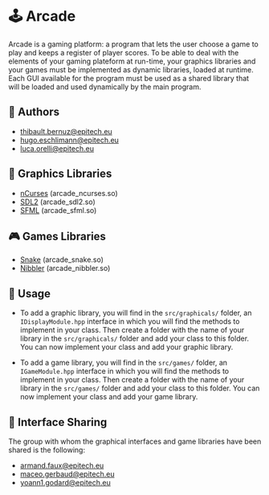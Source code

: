 # 🕹️ Arcade

Arcade is a gaming platform: a program that lets the user choose a game to play and keeps a register of player scores. To be able to deal with the elements of your gaming plateform at run-time, your graphics libraries and your games must be implemented as dynamic libraries, loaded at runtime. Each GUI available for the program must be used as a shared library that will be loaded and used dynamically by the main program.

## 👥 Authors

- [thibault.bernuz@epitech.eu](https://github.com/Haaycee)
- [hugo.eschlimann@epitech.eu](https://github.com/HugoEschlimann)
- [luca.orelli@epitech.eu](https://github.com/Thorf1nn)


## 🎨 Graphics Libraries

- [nCurses](https://invisible-island.net/ncurses/ncurses.html) (arcade_ncurses.so)
- [SDL2](https://wiki.libsdl.org/SDL2/FrontPage) (arcade_sdl2.so)
- [SFML](https://www.sfml-dev.org/documentation/2.5.1/) (arcade_sfml.so)


## 🎮 Games Libraries

- [Snake](https://en.wikipedia.org/wiki/Snake_(video_game_genre)) (arcade_snake.so)
- [Nibbler](https://en.wikipedia.org/wiki/Nibbler_(video_game)) (arcade_nibbler.so)

## 📖 Usage

- To add a graphic library, you will find in the `src/graphicals/` folder, an `IDisplayModule.hpp` interface in which you will find the methods to implement in your class.
  Then create a folder with the name of your library in the `src/graphicals/` folder and add your class to this folder. You can now implement your class and add your graphic library.


- To add a game library, you will find in the `src/games/` folder, an `IGameModule.hpp` interface in which you will find the methods to implement in your class.
  Then create a folder with the name of your library in the `src/games/` folder and add your class to this folder. You can now implement your class and add your game library.

  
## 🔗 Interface Sharing

The group with whom the graphical interfaces and game libraries have been shared is the following:

- [armand.faux@epitech.eu](https://github.com/armandfaux)
- [maceo.gerbaud@epitech.eu](https://github.com/MaceoGrd)
- [yoann1.godard@epitech.eu](https://github.com/Yoyotaa)
